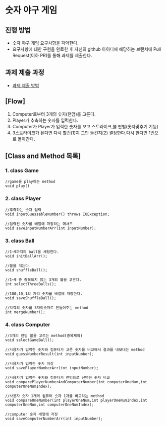 # 숫자 야구 게임
## 진행 방법
* 숫자 야구 게임 요구사항을 파악한다.
* 요구사항에 대한 구현을 완료한 후 자신의 github 아이디에 해당하는 브랜치에 Pull Request(이하 PR)를 통해 과제를 제출한다.

## 과제 제출 과정
* [과제 제출 방법](https://github.com/next-step/nextstep-docs/tree/master/precourse)

## [Flow]

1. Computer로부터 3개의 숫자(랜덤)를 고른다.  
2. Player가 추측하는 숫자를 입력한다.
3. Computer가 Player가 입력한 숫자를 보고 스트라이크,볼 판별(숫자맞추기 기능)
4. 3스트라이크가 된다면 다시 할건(1)지 그만 둘건지(2) 결정한다.다시 한다면 1번으로 돌아간다. 
 


## [Class and Method 목록]
### 1. class Game 
    //game을 play하는 method
    void play()
### 2. class Player
    //추측하는 숫자 입력
    void inputGuessableNumber() throws IOException;

    //입력된 숫자를 배열에 저장하는 메서드
    void saveInputNumberArr(int inputNumber);

### 3. class Ball
    //1~9까지의 ball을 세팅한다.
    void initBallArr();
    
    //볼을 섞는다.
    void shuffleBall();
    
    //1~9 중 중복되지 않는 3개의 볼을 고른다.
    int selectThreeBalls();

    //100,10,1의 자리 숫자를 배열에 저장한다.
    void saveShuffleBall();

    //각각의 숫자를 3자리숫자로 만들어주는 method
    int mergeNumber();
    
### 4. class Computer
    //3개의 랜덤 볼을 고르는 method(중복제외)
    void selectGameBall();
    
    //사용자가 입력한 숫자와 컴퓨터가 고른 숫자를 비교해서 결과를 내보내는 method
    void guessNumberResult(int inputNumber);
    
    //사용자가 입력한 숫자 저장
    void savePlayerNumberArr(int inputNumber);
    
    //사용자가 입력한 숫자와 컴퓨터가 랜덤으로 선택한 숫자 비교
    void comparePlayerNumberAndComputerNumber(int computerOneNum,int computerOneNumIndex);
    
    //사용자 숫자 1개와 컴퓨터 숫자 1개를 비교하는 method
    void compareOneNumber(int playerOneNum,int playerOneNumIndex,int computerOneNum,int computerOneNumIndex);
    
    //computer 숫자 배열에 저장
    void saveComputerNumberArr(int inputNumber);
